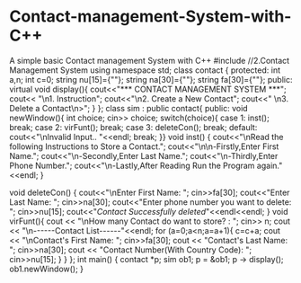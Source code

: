 # Contact-management-System-with-C++
A simple basic Contact management System with C++
#include <iostream>//2.Contact Management System
using namespace std;
class contact {
protected:
    int a,n;
    int c=0;
    string nu[15]={""};
    string na[30]={""};
    string fa[30]={""};
public:
virtual void display(){
cout<<"*** CONTACT MANAGEMENT SYSTEM ***";
cout<< "\n1. Instruction";
cout<<"\n2. Create a New Contact";
cout<<" \n3. Delete a Contact\n>";
}
};
class sim : public contact{
public:
void newWindow(){
    int choice;
        cin>> choice;
switch(choice){
        case 1:
        inst();
            break;
        case 2:
             virFunt();
            break;
        case 3:
        deleteCon();
            break;
        default:
            cout<<"\nInvalid Input.. "<<endl;
            break;
        }}
       void inst()
    {
        cout<<"\nRead the following Instructions to Store a Contact.";
        cout<<"\n\n-Firstly,Enter First Name.";
        cout<<"\n-Secondly,Enter Last Name.";
        cout<<"\n-Thirdly,Enter Phone Number.";
        cout<<"\n-Lastly,After Reading Run the Program again."<<endl;
    }

void deleteCon()
    {
        cout<<"\nEnter First Name: ";
        cin>>fa[30];
        cout<<"Enter Last Name: ";
        cin>>na[30];
        cout<<"Enter phone number you want to delete: ";
        cin>>nu[15];
        cout<<"*Contact Successfully deleted*"<<endl<<endl;
    }
void virFunt(){
cout << "\nHow many Contact do want to store? : ";
cin>> n;
cout << "\n------Contact List------"<<endl;
for (a=0;a<n;a=a+1){
       c=c+a;
cout << "\nContact's First Name: ";
cin>>fa[30];
cout << "Contact's Last Name: ";
cin>>na[30];
cout << "Contact Number(With Country Code): ";
cin>>nu[15];
}
}
};
int main()
{
contact *p;
sim ob1;
p = &ob1;
p -> display();
ob1.newWindow();
}
